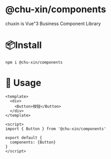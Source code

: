# @chu-xin/components
chuxin is Vue"3 Business Component Library

# 📦Install

```bash
npm i @chu-xin/components
```

# 🦄 Usage
```vue
<template>
  <div>
    <Button>按钮</Button>
  </div>
</template>

<script>
import { Button } from '@chu-xin/components'

export default {
  components: {Button}
}
</script>
```